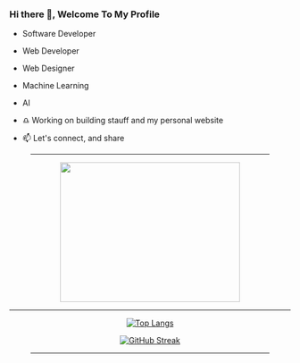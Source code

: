 ### Hi there 👋, Welcome To My Profile
- Software Developer
- Web Developer
- Web Designer
- Machine Learning
- AI
- ♎ Working on building stauff and my personal website

  
- 📫 Let's connect, and share
<div align=center>
    
<hr width="85%"> 

<img width=80% height=250 src="https://github.com/NooglerBytes/NooglerBytes/assets/102696705/bc01614f-c9ab-4b79-88ff-768ed1c2d9b8">
  <hr>

  [![Top Langs](https://github-readme-stats.vercel.app/api/top-langs/?username=NooglerBytes&layout=donut-vertical)](https://github.com/NooglerBytes/github-readme-stats)
  

  [![GitHub Streak](https://streak-stats.demolab.com?user=NooglerBytes&theme=dracular)](https://git.io/streak-stats)
  
<hr width="85%"> 

  
  </div>
